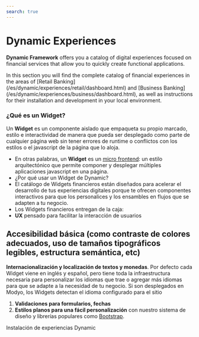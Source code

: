 ```yaml
---
search: true
---
```


# Dynamic Experiences

**Dynamic Framework** offers you a catalog of digital experiences focused on financial services that allow you to quickly create functional applications.

In this section you will find the complete catalog of financial experiences in the areas of [Retail Banking] (/es/dynamic/experiences/retail/dashboard.html) and [Business Banking] (/es/dynamic/experiences/business/dashboard.html), as well as instructions for their installation and development in your local environment.


### ¿Qué es un Widget?

Un **Widget** es un componente aislado que empaqueta su propio marcado, estilo e interactividad de manera que pueda ser desplegado como parte de cualquier página web sin tener errores de runtime o conflictos con los estilos o el javascript de la página que lo aloja.

- En otras palabras, un **Widget** es un [micro frontend](https://martinfowler.com/articles/micro-frontends.html): un estilo arquitectónico que permite componer y desplegar múltiples aplicaciones javascript en una página.
- ¿Por qué usar un Widget de Dynamic?
- El catálogo de Widgets financieros están diseñados para acelerar el desarrollo de tus experiencias digitales porque te ofrecen componentes interactivos para que los personalices y los ensambles en flujos que se adapten a tu negocio.
- Los Widgets financieros entregan de la caja:
- **UX** pensado para facilitar la interacción de usuarios


## **Accesibilidad básica** (como contraste de colores adecuados, uso de tamaños tipográficos legibles, estructura semántica, etc)

**Internacionalización y localización de textos y monedas**. Por defecto cada Widget viene en inglés y español, pero tiene toda la infraestructura necesaria para personalizar los idiomas que trae o agregar más idiomas para que se adapte a la necesidad de tu negocio. Si son desplegados en Modyo, los Widgets detectan el idioma configurado para el sitio

1. **Validaciones para formularios, fechas**
1. **Estilos planos para una fácil personalización** con nuestro sistema de diseño y librerías populares como [Bootstrap](https://getbootstrap.com/).

Instalación de experiencias Dynamic